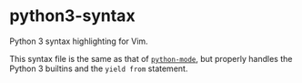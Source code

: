 # python3-syntax

Python 3 syntax highlighting for Vim.

This syntax file is the same as that of
[`python-mode`](https://github.com/python-mode/python-mode), but properly
handles the Python 3 builtins and the `yield from` statement.
